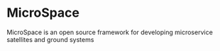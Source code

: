 # MicroSpace
MicroSpace is an open source framework for developing microservice satellites and ground systems
